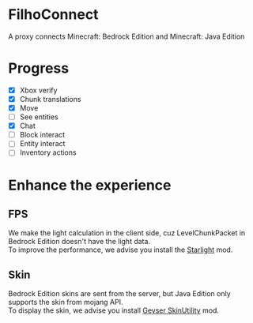 # FilhoConnect
A proxy connects Minecraft: Bedrock Edition and Minecraft: Java Edition

# Progress
- [X] Xbox verify
- [X] Chunk translations
- [X] Move
- [ ] See entities
- [X] Chat
- [ ] Block interact
- [ ] Entity interact
- [ ] Inventory actions

# Enhance the experience
## FPS
We make the light calculation in the client side, cuz LevelChunkPacket in Bedrock Edition doesn't have the light data.  
To improve the performance, we advise you install the [Starlight](https://modrinth.com/mod/starlight/) mod.

## Skin
Bedrock Edition skins are sent from the server, but Java Edition only supports the skin from mojang API.  
To display the skin, we advise you install [Geyser SkinUtility](https://github.com/Camotoy/BedrockSkinUtility) mod.
